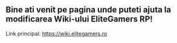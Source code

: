 ## Bine ati venit pe pagina unde puteti ajuta la modificarea Wiki-ului EliteGamers RP!

Link principal: https://wiki.elitegamers.ro
